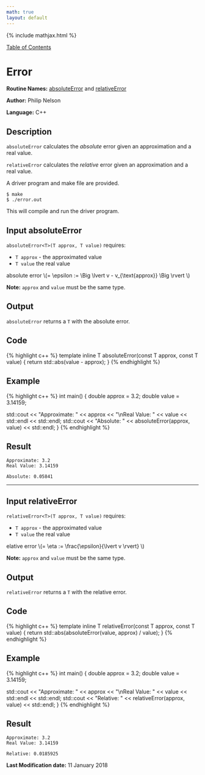 ```yaml
---
math: true
layout: default
---
```


{% include mathjax.html %}

<a href="https://philipnelson5.github.io/class-projects/MATH5620_NumericalSolutionsOfDifferentialEquations/SoftwareManual"> Table of Contents </a>
# Error

**Routine Names:** [absoluteError](#input-absoluteerror) and [relativeError](#input-relativeerror)

**Author:** Philip Nelson

**Language:** C++

## Description

`absoluteError` calculates the _absolute_ error given an approximation and a real value.

`relativeError` calculates the _relative_ error given an approximation and a real value.

A driver program and make file are provided.

```
$ make
$ ./error.out
```

This will compile and run the driver program.

## Input absoluteError

`absoluteError<T>(T approx, T value)` requires:
* `T approx` - the approximated value
* `T value` the real value

absolute error \\(= \epsilon := \Big \lvert v - v_{\text{approx}} \Big \rvert \\)


**Note:** `approx` and `value` must be the same type.

## Output

`absoluteError` returns a `T` with the absolute error.

## Code
{% highlight c++ %}
template <typename T>
inline T absoluteError(const T approx, const T value)
{
  return std::abs(value - approx);
}
{% endhighlight %}

## Example
{% highlight c++ %}
int main()
{
  double approx = 3.2;
  double value = 3.14159;

  std::cout << "Approximate: " << approx
            << "\nReal Value: " << value << std::endl
            << std::endl;
  std::cout << "Absolute: " << absoluteError(approx, value) << std::endl;
}
{% endhighlight %}

## Result

```
Approximate: 3.2
Real Value: 3.14159

Absolute: 0.05841
```

---
## Input relativeError

`relativeError<T>(T approx, T value)` requires:
* `T approx` - the approximated value
* `T value` the real value

 elative error \\(= \eta := \frac{\epsilon}{\lvert v \rvert} \\)

**Note:** `approx` and `value` must be the same type.

## Output

`relativeError` returns a `T` with the relative error.

## Code
{% highlight c++ %}
template <typename T>
inline T relativeError(const T approx, const T value)
{
  return std::abs(absoluteError(value, approx) / value);
}
{% endhighlight %}

## Example
{% highlight c++ %}
int main()
{
  double approx = 3.2;
  double value = 3.14159;

  std::cout << "Approximate: " << approx
            << "\nReal Value: " << value << std::endl
            << std::endl;
  std::cout << "Relative: " << relativeError(approx, value) << std::endl;
}
{% endhighlight %}

## Result
```
Approximate: 3.2
Real Value: 3.14159

Relative: 0.0185925
```

**Last Modification date:** 11 January 2018
